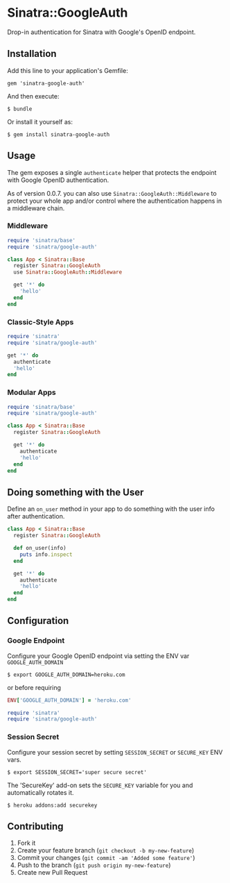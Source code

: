 # Sinatra::GoogleAuth

Drop-in authentication for Sinatra with Google's OpenID endpoint.

## Installation

Add this line to your application's Gemfile:

    gem 'sinatra-google-auth'

And then execute:

    $ bundle

Or install it yourself as:

    $ gem install sinatra-google-auth

## Usage

The gem exposes a single `authenticate` helper that protects the endpoint with
Google OpenID authentication.

As of version 0.0.7. you can also use `Sinatra::GoogleAuth::Middleware` to protect your whole app
and/or control where the authentication happens in a middleware chain.

### Middleware

```ruby
require 'sinatra/base'
require 'sinatra/google-auth'

class App < Sinatra::Base
  register Sinatra::GoogleAuth
  use Sinatra::GoogleAuth::Middleware

  get '*' do
    'hello'
  end
end
```

### Classic-Style Apps

```ruby
require 'sinatra'
require 'sinatra/google-auth'

get '*' do
  authenticate
  'hello'
end
```

### Modular Apps

```ruby
require 'sinatra/base'
require 'sinatra/google-auth'

class App < Sinatra::Base
  register Sinatra::GoogleAuth

  get '*' do
    authenticate
    'hello'
  end
end
```

## Doing something with the User

Define an `on_user` method in your app to do something with the user info after authentication.

```ruby
class App < Sinatra::Base
  register Sinatra::GoogleAuth

  def on_user(info)
    puts info.inspect
  end

  get '*' do
    authenticate
    'hello'
  end
end
```

## Configuration

### Google Endpoint

Configure your Google OpenID endpoint via setting the ENV var `GOOGLE_AUTH_DOMAIN`

    $ export GOOGLE_AUTH_DOMAIN=heroku.com

or before requiring

```ruby
ENV['GOOGLE_AUTH_DOMAIN'] = 'heroku.com'

require 'sinatra'
require 'sinatra/google-auth'
```

### Session Secret

Configure your session secret by setting `SESSION_SECRET` or `SECURE_KEY` ENV vars.


    $ export SESSION_SECRET='super secure secret'

The 'SecureKey' add-on sets the `SECURE_KEY` variable for you and automatically rotates it.

    $ heroku addons:add securekey


## Contributing

1. Fork it
2. Create your feature branch (`git checkout -b my-new-feature`)
3. Commit your changes (`git commit -am 'Added some feature'`)
4. Push to the branch (`git push origin my-new-feature`)
5. Create new Pull Request
